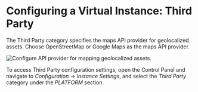 # Configuring a Virtual Instance: Third Party

The Third Party category specifies the maps API provider for geolocalized assets.  Choose OpenStreetMap or Google Maps as the maps API provider. 

![Configure API provider for mapping geolocalized assets.](./configuring-a-virtual-instance/images/01.png)

To access Third Party configuration settings, open the Control Panel and navigate to *Configuration* &rarr; *Instance Settings*, and select the *Third Party* category under the *PLATFORM* section. 
